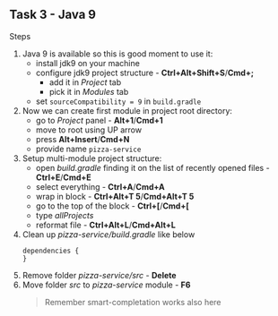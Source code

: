 ## Task 3 - Java 9



Steps
1. Java 9 is available so this is good moment to use it:
   * install jdk9 on your machine
   * configure jdk9 project structure - **Ctrl+Alt+Shift+S**/**Cmd+;**
     * add it in *Project* tab
     * pick it in *Modules* tab
   * set `sourceCompatibility = 9` in `build.gradle`
1. Now we can create first module in project root directory:
    * go to *Project* panel - **Alt+1**/**Cmd+1**
    * move to root using UP arrow
    * press **Alt+Insert**/**Cmd+N**
    * provide name `pizza-service`
1. Setup multi-module project structure:
    * open *build.gradle* finding it on the list of recently opened files - **Ctrl+E**/**Cmd+E**
    * select everything - **Ctrl+A**/**Cmd+A**
    * wrap in block - **Ctrl+Alt+T 5**/**Cmd+Alt+T 5**
    * go to the top of the block - **Ctrl+[**/**Cmd+[**
    * type *allProjects*
    * reformat file - **Ctrl+Alt+L**/**Cmd+Alt+L**
1. Clean up *pizza-service/build.gradle* like below
    ```
    dependencies {
    }
    ```
1. Remove folder *pizza-service/src* -  **Delete**
1. Move folder *src* to *pizza-service* module - **F6**
    > Remember smart-completation works also here

